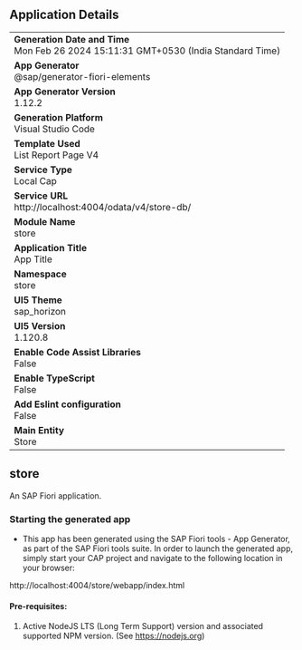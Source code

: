 ## Application Details
|               |
| ------------- |
|**Generation Date and Time**<br>Mon Feb 26 2024 15:11:31 GMT+0530 (India Standard Time)|
|**App Generator**<br>@sap/generator-fiori-elements|
|**App Generator Version**<br>1.12.2|
|**Generation Platform**<br>Visual Studio Code|
|**Template Used**<br>List Report Page V4|
|**Service Type**<br>Local Cap|
|**Service URL**<br>http://localhost:4004/odata/v4/store-db/
|**Module Name**<br>store|
|**Application Title**<br>App Title|
|**Namespace**<br>store|
|**UI5 Theme**<br>sap_horizon|
|**UI5 Version**<br>1.120.8|
|**Enable Code Assist Libraries**<br>False|
|**Enable TypeScript**<br>False|
|**Add Eslint configuration**<br>False|
|**Main Entity**<br>Store|

## store

An SAP Fiori application.

### Starting the generated app

-   This app has been generated using the SAP Fiori tools - App Generator, as part of the SAP Fiori tools suite.  In order to launch the generated app, simply start your CAP project and navigate to the following location in your browser:

http://localhost:4004/store/webapp/index.html

#### Pre-requisites:

1. Active NodeJS LTS (Long Term Support) version and associated supported NPM version.  (See https://nodejs.org)


